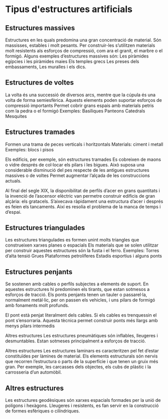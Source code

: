# Tipus d'estructures artificials

## Estructures massives

Estructures en les quals predomina una gran concentració de material.
Són massisses, estables i molt pesants.
Per construir-les s’utilitzen materials molt resistents als esforços de compressió, com ara el granit, el marbre o el formigó.
Alguns exemples d’estructures massives són:
Les piràmides egípcies i les piràmides maies
Els temples grecs
Les preses dels embassaments,
Les muralles i els dics.

## Estructures de voltes
La volta és una successió de diversos arcs, mentre que la cúpula és una volta de forma semiesfèrica.
Aquests elements poden suportar esforços de compressió importants
Permet cobrir grans espais amb materials petris com la pedra o el formigó
Exemples:
Basíliques
Panteons
Catedrals
Mesquites

## Estructures tramades
Formen una trama de peces verticals i horitzontals
Materials: ciment i metall Exemples: blocs i pisos

Els edificis, per exemple, són estructures tramades
Es cobreixen de maons o vidre després de col·locar els pilars i les bigues.
Això suposa una considerable disminució del pes respecte de les antigues estructures massives o de voltes
Permet augmentar l’alçada de les construccions actuals.

Al final del segle XIX, la disponibilitat de perfils d’acer en grans quantitats i la invenció de l’ascensor elèctric van permetre construir edificis de gran alçària: els gratacels.
S’aixecava ràpidament una estructura d’acer i després es feien els tancaments.
Així es resolia el problema de la manca de temps i d’espai.

## Estructures triangulades
Les estructures triangulades es formen unint molts triangles que construeixen xarxes planes o espacials
Els materials que se solen utilitzar per construir aquestes estructures són la fusta i el ferro.
Exemples:
Torres d’alta tensió
Grues
Plataformes petrolíferes
Estadis esportius i alguns ponts

## Estructures penjants
Se sostenen amb cables o perfils subjectes a elements de suport.
En aquestes estructures hi predominen els tirants, que estan sotmesos a esforços de tracció.
Els ponts penjants tenen un tauler o passarel·la, normalment metàl·lic, per on passen els vehicles, i uns pilars de formigó amb fonaments molt profunds.

El pont està penjat literalment dels cables. Si els cables es trenquessin el pont s’ensorraria.
Aquesta tècnica permet construir ponts més llargs amb menys pilars intermedis

Altres estructures
Les estructures pneumàtiques són inflables, lleugeres i desmuntables.
Estan sotmeses principalment a esforços de tracció.

Altres estructures
Les estructures laminars es caracteritzen pel fet d’estar constituïdes per làmines de material.
Els elements estructurals són nervis que recorren l’estructura o parts de la superfície i que tenen un gruix més gran.
Per exemple, les carcasses dels objectes, els cubs de plàstic i la carrosseria d’un automòbil.

## Altres estructures

Les estructures geodèsiques són xarxes espacials formades per la unió de polígons i hexàgons.
Lleugeres i resistents, es fan servir en la construcció de formes esfèriques o cilíndriques.

